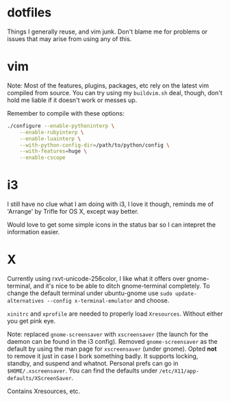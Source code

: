 dotfiles
========

Things I generally reuse, and vim junk. Don't blame me for problems or issues that may arise from using any of this.

vim
===

Note: Most of the features, plugins, packages, etc rely on the latest vim compiled from source. You can try using my `buildvim.sh` deal, though, don't hold me liable if it doesn't work or messes up.

Remember to compile with these options:

```bash
./configure --enable-pythoninterp \
	--enable-rubyinterp \
	--enable-luainterp \
	--with-python-config-dir=/path/to/python/config \
	--with-features=huge \
	--enable-cscope
```

i3
==

I still have no clue what I am doing with i3, I love it though, reminds me of 'Arrange' by Trifle for OS X, except way better.

Would love to get some simple icons in the status bar so I can intepret the information easier.

X
=

Currently using rxvt-unicode-256color, I like what it offers over gnome-terminal, and it's nice to be able to ditch gnome-terminal completely. To change the default terminal under ubuntu-gnome use `sudo update-alternatives --config x-terminal-emulator` and choose.

`xinitrc` and `xprofile` are needed to properly load `Xresources`. Without either you get pink eye.

Note: replaced `gnome-screensaver` with `xscreensaver` (the launch for the daemon can be found in the i3 config). Removed `gnome-screensaver` as the default by using the man page for `xscreensaver` (under gnome). Opted **not** to remove it just in case I bork something badly. It supports locking, standby, and suspend and whatnot. Personal prefs can go in `$HOME/.xscreensaver`. You can find the defaults under `/etc/X11/app-defaults/XScreenSaver`.

Contains Xresources, etc.
